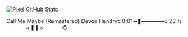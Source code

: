 ![Pixel GitHub Stats](https://pixel-profile.vercel.app/api/github-stats?username=rlagywnd&theme=fuji&pixelate_avatar=false)


Call Me Maybe (Remastered) 
Devon Hendryx 
0:01 ━❚━━━━━━━5:23 
⇆ ⠀⠀⠀⠀⠀◃ ❚❚ ▹ ⠀⠀⠀⠀ ↻ 
